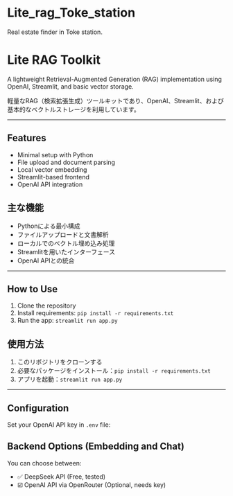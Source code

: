 # Lite_rag_Toke_station
Real estate finder in Toke station.
# Lite RAG Toolkit

A lightweight Retrieval-Augmented Generation (RAG) implementation using OpenAI, Streamlit, and basic vector storage.

軽量なRAG（検索拡張生成）ツールキットであり、OpenAI、Streamlit、および基本的なベクトルストレージを利用しています。

---

## Features

- Minimal setup with Python
- File upload and document parsing
- Local vector embedding
- Streamlit-based frontend
- OpenAI API integration

## 主な機能

- Pythonによる最小構成
- ファイルアップロードと文書解析
- ローカルでのベクトル埋め込み処理
- Streamlitを用いたインターフェース
- OpenAI APIとの統合

---

## How to Use

1. Clone the repository
2. Install requirements: `pip install -r requirements.txt`
3. Run the app: `streamlit run app.py`

## 使用方法

1. このリポジトリをクローンする
2. 必要なパッケージをインストール：`pip install -r requirements.txt`
3. アプリを起動：`streamlit run app.py`

---

## Configuration

Set your OpenAI API key in `.env` file:

## Backend Options (Embedding and Chat)

You can choose between:

- ✅ DeepSeek API (Free, tested)
- ☑️ OpenAI API via OpenRouter (Optional, needs key)
